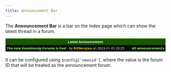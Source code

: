 ```yaml
---
title: Announcement Bar
---
```


The **Announcement Bar** is a bar on the index page which can show the latest thread in a forum.

![Announcement bar](/images/announcement_bar.webp)

It can be configured using `$config['newsid']`, where the value is the forum ID that will be treated as the announcement forum.
